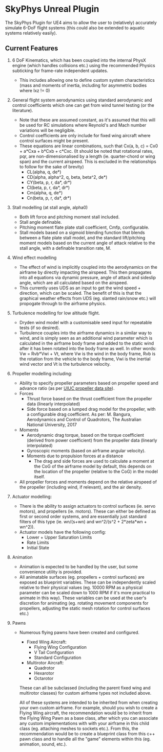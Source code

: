 SkyPhys Unreal Plugin
=====================

The SkyPhys Plugin for UE4 aims to allow the user to (relatively) accurately simulate 6-DoF flight systems (this could also be extended to aquatic systems relatively easily).

Current Features
----------------

1. 6 DoF Kinematics, which has been coupled into the internal PhysX engine (which handles collisions etc.) using the recommended Physics subticking for frame-rate independent updates.
    * This includes allowing one to define custom system characteristics (mass and moments of inertia, including for asymmetric bodies where Ixz != 0)

1. General flight system aerodynamics using standard aerodynamic and control coefficients which one can get from wind tunnel testing (or the literature).
    * Note that these are assumed constant, as it's assumed that this will be used for RC simulations where Reynold's and Mach number variations will be negligible.
    * Control coefficients are only include for fixed wing aircraft where control surfaces might be present.
    * These equations are linear combinations, such that Cx(a, b, c) = Cx0 + a\*Cxa + b\*Cxb + c\*Cxc. (It should be noted that rotational rates, pqr, are non-dimensionalised by a length (ie. quarter-chord or wing span) and the current airspeed. This is excluded in the relationships to follow for the sake of brevity)
        * CL(alpha, q, de*)
        * CD(alpha, alpha^2, q, beta, beta^2, de*)
        * CY(beta, p, r, da*, dr*)
        * Cl(beta, p, r, da*, dr*)
        * Cm(alpha, q, de*)
        * Cn(beta, p, r, da*, dr*)

1. Stall modelling (at stall angle, alpha0)
    * Both lift force and pitching moment stall included.
    * Stall angle definable.
    * Pitching moment flate plate stall coefficient, Cmfp, configurable.
    * Stall models based on a sigmoid blending function that blends between a flate plate stall model, and the standard lift/pitching moment models based on the current angle of attack relative to the stall angle, with a definable transition rate, M.

1. Wind effect modelling 
    * The effect of wind is implicitly coupled into the aerodynamics on the airframe by directly impacting the airspeed. This then propagates into all equations via dynamic pressure, angle of attack and sideslip angle, which are all calculated based on the airspeed.
    * This currently uses UDS as an input to get the wind speed + direction, which can be scaled. The benefit of this is that the graphical weather effects from UDS (eg. slanted rain/snow etc.) will propogate through to the airframe physics.

1. Turbulence modelling for low altitude flight.

    * Dryden wind model with a customisable seed input for repeatable tests (if so desired).
    * Turbulence couples into the airframe dynamics in a similar way to wind, and is simply seen as an additional wind parameter which is calculated in the airframe body frame and added to the static wind after it has been rotated into the body frame as well. In other words: Vw = Rvb*Vwi + Vt, where Vw is the wind in the body frame, Rvb is the rotation from the vehicle to the body frame, Vwi is the inertial wind vector and Vt is the turbulence velocity.

1. Propeller modelling including:

    * Ability to specify propeller parameters based on propeller speed and advance ratio (as per [UIUC propeller data site](https://m-selig.ae.illinois.edu/props/propDB.html)).
    * Forces 
        * Thrust force based on the thrust coefficient from the propeller data (linearly interpolated)
        * Side force based on a lumped drag model for the propeller, with a configurable drag coefficient. As per: M. Bangura, Aerodynamics and Control of Quadrotors, The Australian National University, 2017
    * Moments 
        * Aerodynamic drag torque, based on the torque coefficient (derived from power coefficient) from the propeller data (linearly interpolated)
        * Gyroscopic moments (based on airframe angular velocity).
        * Moments due to propulsion forces at a distance
            * The drag and side forces are used to calculate a moment at the CoG of the airframe model by default, this depends on the location of the propeller (relative to the CoG) in the model itself.
    * All propeller forces and moments depend on the relative airspeed of the propeller (including wind, if relevant), and the air density.

1. Actuator modelling:

    * There is the ability to assign actuators to control surfaces (ie. servo motors), and propellers (ie. motors). These can either be defined as first or second order systems, and are essentially just standard filters of this type (ie. wn/(s+wn) and wn^2/(s^2 + 2\*zeta\*wn + wn^2)).
    * Actuator models have the following config:
        * Lower + Upper Saturation Limits
        * Rate Limits
        * Initial State

1. Animation

    * Animation is expected to be handled by the user, but some convenience utility is provided.
    * All animatable surfaces (eg. propellers + control surfaces) are exposed as blueprint variables. These can be independently scaled relative to their physical values (eg. 10000 RPM as a physical parameter can be scaled down to 1000 RPM if it's more practical to animate in this way). These variables can be used at the user's discretion for animating (eg. rotating movement components for propellers, adjusting the static mesh rotation for control surfaces etc.)

1. Pawns

    * Numerous flying pawns have been created and configured.

        * Fixed Wing Aircraft:
            * Flying Wing Configuration
            * V Tail Configuration
            * Standard Configuration
        * Multirotor Aircraft:
            * Quadrotor
            * Hexarotor
            * Octarotor

        These can all be subclassed (including the parent fixed wing and multirotor classes) for custom airframe types not included above.
        
        All of these systems are intended to be inherited from when creating your own custom airframe. For example, should you wish to create a Flying Wing aircraft, the recommendation would be to inherit from the Flying Wing Pawn as a base class, after which you can associate any custom implementations with with your airframe in this child class (eg. attaching meshes to sockets etc.). From this, the recommendation would be to create a blueprint class from this c++ pawn class and to handle all the "game" elements within this (eg. animation, sound, etc.).
    